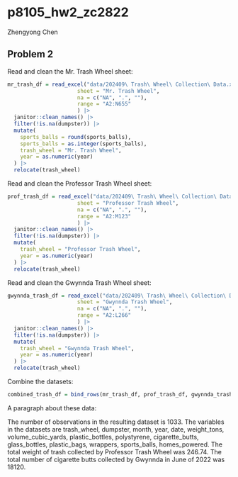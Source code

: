 p8105_hw2_zc2822
================
Zhengyong Chen

## Problem 2

Read and clean the Mr. Trash Wheel sheet:

``` r
mr_trash_df = read_excel("data/202409\ Trash\ Wheel\ Collection\ Data.xlsx", 
                      sheet = "Mr. Trash Wheel",
                      na = c("NA", ".", ""),
                      range = "A2:N655"
                      ) |> 
  janitor::clean_names() |> 
  filter(!is.na(dumpster)) |> 
  mutate(
    sports_balls = round(sports_balls),
    sports_balls = as.integer(sports_balls),
    trash_wheel = "Mr. Trash Wheel",
    year = as.numeric(year)
  ) |> 
  relocate(trash_wheel)
```

Read and clean the Professor Trash Wheel sheet:

``` r
prof_trash_df = read_excel("data/202409\ Trash\ Wheel\ Collection\ Data.xlsx", 
                      sheet = "Professor Trash Wheel",
                      na = c("NA", ".", ""),
                      range = "A2:M123"
                      ) |> 
  janitor::clean_names() |> 
  filter(!is.na(dumpster)) |> 
  mutate(
    trash_wheel = "Professor Trash Wheel",
    year = as.numeric(year)
  ) |> 
  relocate(trash_wheel)
```

Read and clean the Gwynnda Trash Wheel sheet:

``` r
gwynnda_trash_df = read_excel("data/202409\ Trash\ Wheel\ Collection\ Data.xlsx", 
                      sheet = "Gwynnda Trash Wheel",
                      na = c("NA", ".", ""),
                      range = "A2:L266"
                      ) |> 
  janitor::clean_names() |> 
  filter(!is.na(dumpster)) |> 
  mutate(
    trash_wheel = "Gwynnda Trash Wheel",
    year = as.numeric(year)
  ) |> 
  relocate(trash_wheel)
```

Combine the datasets:

``` r
combined_trash_df = bind_rows(mr_trash_df, prof_trash_df, gwynnda_trash_df)
```

A paragraph about these data:

The number of observations in the resulting dataset is 1033. The
variables in the datasets are trash_wheel, dumpster, month, year, date,
weight_tons, volume_cubic_yards, plastic_bottles, polystyrene,
cigarette_butts, glass_bottles, plastic_bags, wrappers, sports_balls,
homes_powered. The total weight of trash collected by Professor Trash
Wheel was 246.74. The total number of cigarette butts collected by
Gwynnda in June of 2022 was 18120.
